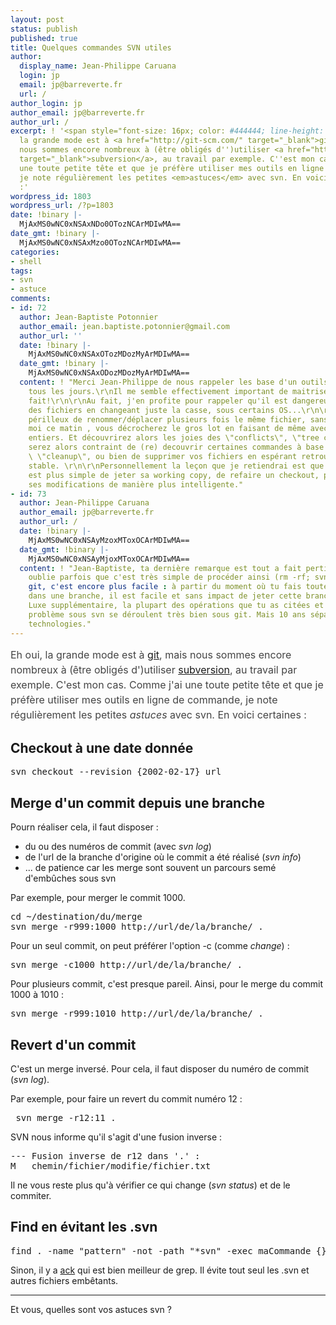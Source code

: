 ```yaml
---
layout: post
status: publish
published: true
title: Quelques commandes SVN utiles
author:
  display_name: Jean-Philippe Caruana
  login: jp
  email: jp@barreverte.fr
  url: /
author_login: jp
author_email: jp@barreverte.fr
author_url: /
excerpt: ! '<span style="font-size: 16px; color: #444444; line-height: 24px;">Eh oui,
  la grande mode est à <a href="http://git-scm.com/" target="_blank">git</a>, mais
  nous sommes encore nombreux à (être obligés d'')utiliser <a href="http://subversion.apache.org/"
  target="_blank">subversion</a>, au travail par exemple. C''est mon cas. Comme j''ai
  une toute petite tête et que je préfère utiliser mes outils en ligne de commande,
  je note régulièrement les petites <em>astuces</em> avec svn. En voici certaines
  :'
wordpress_id: 1803
wordpress_url: /?p=1803
date: !binary |-
  MjAxMS0wNC0xNSAxNDo0OTozNCArMDIwMA==
date_gmt: !binary |-
  MjAxMS0wNC0xNSAxMzo0OTozNCArMDIwMA==
categories:
- shell
tags:
- svn
- astuce
comments:
- id: 72
  author: Jean-Baptiste Potonnier
  author_email: jean.baptiste.potonnier@gmail.com
  author_url: ''
  date: !binary |-
    MjAxMS0wNC0xNSAxOTozMDozMyArMDIwMA==
  date_gmt: !binary |-
    MjAxMS0wNC0xNSAxODozMDozMyArMDIwMA==
  content: ! "Merci Jean-Philippe de nous rappeler les base d'un outils que l'on utilise
    tous les jours.\r\nIl me semble effectivement important de maitriser ce que l'on
    fait!\r\n\r\nAu fait, j'en profite pour rappeler qu'il est dangereux de renommer
    des fichiers en changeant juste la casse, sous certains OS...\r\n\r\nIl est également
    périlleux de renommer/déplacer plusieurs fois le même fichier, sans commit intermédiaire.\r\n\r\nComme
    moi ce matin , vous décrocherez le gros lot en faisant de même avec des répertoires
    entiers. Et découvrirez alors les joies des \"conflicts\", \"tree conflict\"  etc.\r\n\r\nVous
    serez alors contraint de (re) decouvrir certaines commandes à base de \"resolve\",
    \ \"cleanup\", ou bien de supprimer vos fichiers en espérant retrouver un état
    stable. \r\n\r\nPersonnellement la leçon que je retiendrai est que parfois, il
    est plus simple de jeter sa working copy, de refaire un checkout, puis de refaire
    ses modifications de manière plus intelligente."
- id: 73
  author: Jean-Philippe Caruana
  author_email: jp@barreverte.fr
  author_url: /
  date: !binary |-
    MjAxMS0wNC0xNSAyMzoxMToxOCArMDIwMA==
  date_gmt: !binary |-
    MjAxMS0wNC0xNSAyMjoxMToxOCArMDIwMA==
  content: ! "Jean-Baptiste, ta dernière remarque est tout a fait pertinente, et on
    oublie parfois que c'est très simple de procéder ainsi (rm -rf; svn co).\r\nSous
    git, c'est encore plus facile : à partir du moment où tu fais toutes tes modifications
    dans une branche, il est facile et sans impact de jeter cette branche en cas d'erreur.
    Luxe supplémentaire, la plupart des opérations que tu as citées et qui posent
    problème sous svn se déroulent très bien sous git. Mais 10 ans séparent ces 2
    technologies."
---
```

<p><span style="font-size: 16px; color: #444444; line-height: 24px;">Eh oui, la grande mode est à <a href="http://git-scm.com/" target="_blank">git</a>, mais nous sommes encore nombreux à (être obligés d')utiliser <a href="http://subversion.apache.org/" target="_blank">subversion</a>, au travail par exemple. C'est mon cas. Comme j'ai une toute petite tête et que je préfère utiliser mes outils en ligne de commande, je note régulièrement les petites <em>astuces</em> avec svn. En voici certaines :<a id="more"></a><a id="more-1803"></a></span></p>
<h2>Checkout à une date donnée</h2>
<pre>svn checkout --revision {2002-02-17} url</pre>
<h2>Merge d'un commit depuis une branche</h2>
<p>Pourn réaliser cela, il faut disposer :</p>
<ul>
<li> du ou des numéros de commit (avec <em>svn log</em>)</li>
<li> de l'url de la branche d'origine où le commit a été réalisé (<em>svn info</em>)</li>
<li>... de patience car les merge sont souvent un parcours semé d'embûches sous svn</li>
</ul>
<p>Par exemple, pour merger le commit 1000.</p>
<pre>cd ~/destination/du/merge
svn merge -r999:1000 http://url/de/la/branche/ .</pre>
<p>Pour un seul commit, on peut préférer l'option -c (comme <em>change</em>) :</p>
<pre>svn merge -c1000 http://url/de/la/branche/ .</pre>
<p>Pour plusieurs commit, c'est presque pareil. Ainsi, pour le merge du commit 1000 à 1010 :</p>
<pre>svn merge -r999:1010 http://url/de/la/branche/ .</pre>
<h2>Revert d'un commit</h2>
<p>C'est un merge inversé. Pour cela, il faut disposer du numéro de commit (<em>svn log</em>).</p>
<p>Par exemple, pour faire un revert du commit numéro 12 :</p>
<pre> svn merge -r12:11 .</pre>
<p>SVN nous informe qu'il s'agit d'une fusion inverse :</p>
<pre>--- Fusion inverse de r12 dans '.' :
M   chemin/fichier/modifie/fichier.txt</pre>
<p>Il ne vous reste plus qu'à vérifier ce qui change (<em>svn status</em>) et de le commiter.</p>
<h2>Find en évitant les .svn</h2>
<pre>find . -name "pattern" -not -path "*svn" -exec maCommande {} \;</pre>
<p>Sinon, il y a <a href="http://betterthangrep.com/" target="_blank">ack</a> qui est bien meilleur de grep. Il évite tout seul les .svn et autres fichiers embêtants.</p>
<p><span style="font-family: Georgia, 'Times New Roman', 'Bitstream Charter', Times, serif; font-size: 13px; line-height: 19px;"> </span></p>
<hr />
<p>Et vous, quelles sont vos astuces svn ?</p>
